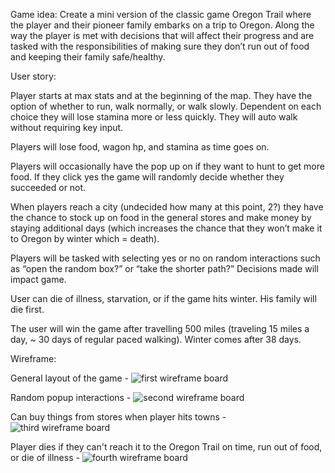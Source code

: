 Game idea:
Create a mini version of the classic game Oregon Trail where the player and their pioneer family embarks on a trip to Oregon. Along the way the player is met with decisions that will affect their progress and are tasked with the responsibilities of making sure they don’t run out of food and keeping their family safe/healthy.

User story:

Player starts at max stats and at the beginning of the map. They have the option of whether to run, walk normally, or walk slowly. Dependent on each choice they will lose stamina more or less quickly. They will auto walk without requiring key input.

Players will lose food, wagon hp, and stamina as time goes on.

Players will occasionally have the pop up on if they want to hunt to get more food. If they click yes the game will randomly decide whether they succeeded or not.

When players reach a city (undecided how many at this point, 2?) they have the chance to stock up on food in the general stores and make money by staying additional days (which increases the chance that they won’t make it to Oregon by winter which = death).

Players will be tasked with selecting yes or no on random interactions such as “open the random box?” or “take the shorter path?” Decisions made will impact game.

User can die of illness, starvation, or if the game hits winter. His family will die first.

The user will win the game after travelling 500 miles (traveling 15 miles a day, ~ 30 days of regular paced walking). Winter comes after 38 days.

Wireframe:

General layout of the game -
![first wireframe board](https://i.imgur.com/D8Wpuyk.jpg)

Random popup interactions -
![second wireframe board](https://i.imgur.com/j2aVavs.jpg)

Can buy things from stores when player hits towns -
![third wireframe board](https://i.imgur.com/H0RBNPP.jpg)

Player dies if they can't reach it to the Oregon Trail on time, run out of food, or die of illness -
![fourth wireframe board](https://i.imgur.com/zupRJcM.jpg)
